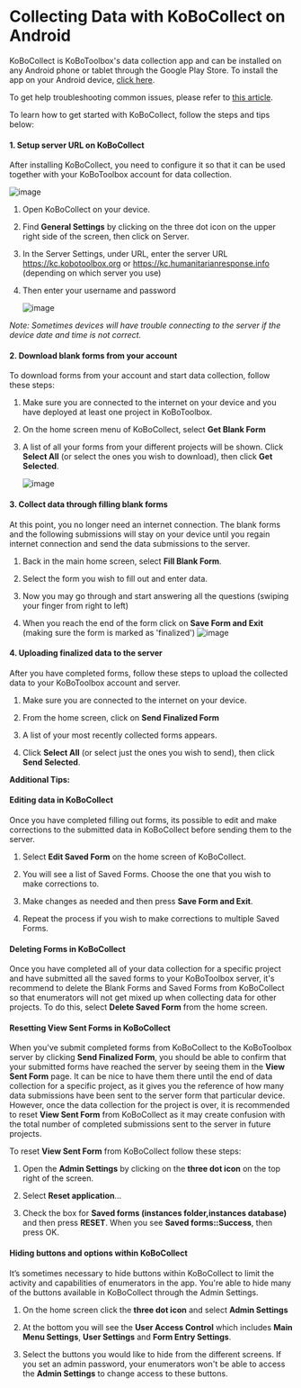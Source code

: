 # Collecting Data with KoBoCollect on Android

KoBoCollect is KoBoToolbox's data collection app and can be installed on any Android phone or tablet through the Google Play Store. To install the app on your Android device, [click here](https://play.google.com/store/apps/details?id=org.koboc.collect.android).

To get help troubleshooting common issues, please refer to [this article](https://support.kobotoolbox.org/en/articles/592367-troubleshooting-kobocollect-android-application).

To learn how to get started with KoBoCollect, follow the steps and tips below:

#### **1. Setup server URL on KoBoCollect**

After installing KoBoCollect, you need to configure it so that it can be used together with your KoBoToolbox account for data collection.

![image](/images/kobocollect_android/server_url.jpg)

1. Open KoBoCollect on your device.

2. Find **General Settings** by clicking on the three dot icon on the upper right side of the screen, then click on Server.

3. In the Server Settings, under URL, enter the server URL https://kc.kobotoolbox.org or https://kc.humanitarianresponse.info (depending on which server you use)

4. Then enter your username and password

    ![image](/images/kobocollect_android/login.jpg)

_Note: Sometimes devices will have trouble connecting to the server if the device date and time is not correct._

#### **2. Download blank forms from your account**

To download forms from your account and start data collection, follow these steps:

1. Make sure you are connected to the internet on your device and you have deployed at least one project in KoBoToolbox.

2. On the home screen menu of KoBoCollect, select **Get Blank Form**

3. A list of all your forms from your different projects will be shown. Click **Select All** (or select the ones you wish to download), then click **Get Selected**.

    ![image](/images/kobocollect_android/blank_form.jpg)

#### **3. Collect data through filling blank forms**

At this point, you no longer need an internet connection. The blank forms and the following submissions will stay on your device until you regain internet connection and send the data submissions to the server. 

1. Back in the main home screen, select **Fill Blank Form**.

2. Select the form you wish to fill out and enter data. 

3. Now you may go through and start answering all the questions (swiping your finger from right to left)

4. When you reach the end of the form click on **Save Form and Exit** (making sure the form is marked as 'finalized')
    ![image](/images/kobocollect_android/save_exit.jpg)

#### **4. Uploading finalized data to the server**

After you have completed forms, follow these steps to upload the collected data to your KoBoToolbox account and server. 

1. Make sure you are connected to the internet on your device.

2. From the home screen, click on **Send Finalized Form**

3. A list of your most recently collected forms appears.

4. Click **Select All** (or select just the ones you wish to send), then click **Send Selected**.

**Additional Tips:**

#### **Editing data in KoBoCollect**

Once you have completed filling out forms, its possible to edit and make corrections to the submitted data in KoBoCollect before sending them to the server. 

1. Select **Edit Saved Form** on the home screen of KoBoCollect.

2. You will see a list of Saved Forms. Choose the one that you wish to make corrections to.

3. Make changes as needed and then press **Save Form and Exit**. 

4. Repeat the process if you wish to make corrections to multiple Saved Forms. 

#### **Deleting Forms in KoBoCollect**

Once you have completed all of your data collection for a specific project and have submitted all the saved forms to your KoBoToolbox server, it's recommend to delete the Blank Forms and Saved Forms from KoBoCollect so that enumerators will not get mixed up when collecting data for other projects. To do this, select **Delete Saved Form** from the home screen. 

#### **Resetting View Sent Forms in KoBoCollect**

When you've submit completed forms from KoBoCollect to the KoBoToolbox server by clicking **Send Finalized Form**, you should be able to confirm that your submitted forms have reached the server by seeing them in the **View Sent Form** page. It can be nice to have them there until the end of data collection for a specific project, as it gives you the reference of how many data submissions have been sent to the server form that particular device. However, once the data collection for the project is over, it is recommended to reset **View Sent Form** from KoBoCollect as it may create confusion with the total number of completed submissions sent to the server in future projects. 

To reset **View Sent Form** from KoBoCollect follow these steps:

1. Open the **Admin Settings** by clicking on the **three dot icon** on the top right of the screen. 

2. Select **Reset application**... 

3. Check the box for **Saved forms (instances folder,instances database)** and then press **RESET**. When you see **Saved forms::Success**, then press OK.

#### **Hiding buttons and options within KoBoCollect**

It’s sometimes necessary to hide buttons within KoBoCollect to limit the activity and capabilities of enumerators in the app. You're able to hide many of the buttons available in KoBoCollect through the Admin Settings.

1. On the home screen click the **three dot icon** and select **Admin Settings**

2. At the bottom you will see the **User Access Control** which includes **Main Menu Settings**, **User Settings** and **Form Entry Settings**.

3. Select the buttons you would like to hide from the different screens. If you set an admin password, your enumerators won't be able to access the **Admin Settings** to change access to these buttons.
